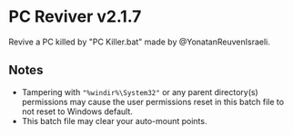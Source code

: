 # PC Reviver v2.1.7
Revive a PC killed by "PC Killer.bat" made by @YonatanReuvenIsraeli.

## Notes
- Tampering with `"%windir%\System32"` or any parent directory(s) permissions may cause the user permissions reset in this batch file to not reset to Windows default.
- This batch file may clear your auto-mount points.
